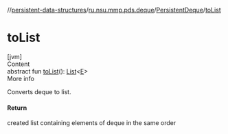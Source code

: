 //[persistent-data-structures](../../index.md)/[ru.nsu.mmp.pds.deque](../index.md)/[PersistentDeque](index.md)/[toList](to-list.md)



# toList  
[jvm]  
Content  
abstract fun [toList](to-list.md)(): [List](https://kotlinlang.org/api/latest/jvm/stdlib/kotlin.collections/-list/index.html)<[E](index.md)>  
More info  


Converts deque to list.



#### Return  


created list containing elements of deque in the same order

  



